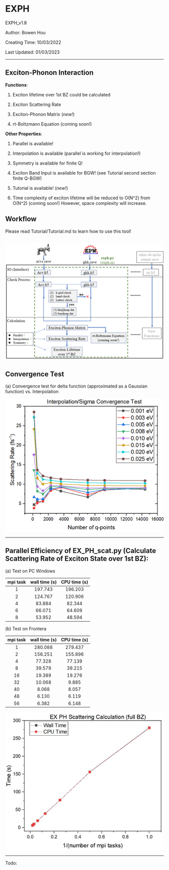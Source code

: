# EXPH

EXPH_v1.8

Author: Bowen Hou

Creating Time: 10/03/2022

Last Updated: 01/03/2023

---
## Exciton-Phonon Interaction

**Functions**:

1. Exciton lifetime over 1st BZ could be calculated

2. Exciton Scattering Rate

3. Exciton-Phonon Matrix (*new!*)

4. rt-Boltzmann Equation (coming soon!)

**Other Properties**:

1. Parallel is available!

2. Interpolation is available (parallel is working for interpolation!)

3. Symmetry is available for finite Q!

4. Exciton Band Input is available for BGW! (see Tutorial second section finite Q-BGW)

5. Tutorial is available! (*new!*)

6. Time complexity of exciton lifetime will be reduced to O(N^2) from O(N^2) (coming soon!) However, space complexity will increase.

## Workflow

Please read Tutorial/Tutorial.md to learn how to use this tool! 

![avatar](./fig/workflow.png)
---

## Convergence Test

(a) Convergence test for delta function (approximated as a Gaussian function) vs. Interpolation 

![avatar](./fig/Gaussian_Interpolation_Convergence.png)

---


## Parallel Efficiency of EX_PH_scat.py (Calculate Scattering Rate of Exciton State over 1st BZ):

(a) Test on PC Windows

| mpi task | wall time (s) | CPU time (s) |
|:--------:|:-------------:|:------------:|
|    1     |    197.743    |   196.203    |
|    2     |    124.767    |   120.906    |
|    4     |    83.884     |    82.344    |
|    6     |    66.071     |    64.609    |
|    8     |    53.952     |    48.594    |

(b) Test on Frontera

| mpi task    | wall time (s)    | CPU time (s) |
| :---: |   :---:       | :---: |
| 1 | 280.088 | 279.437|
|2 | 156.251 | 155.896|
|4 |77.328 | 77.139|
| 8 | 39.579| 39.215|
|16| 19.389 |19.276|
| 32 | 10.068|  9.885|
|40 | 8.068 | 8.057|
|48| 6.130  | 6.119|
|56| 6.382 | 6.148|

![avatar](./fig/para_eff.jpg)

---
Todo:

 <!--(i) check everything of EX_PH_scat and EX_PH_lifetime
 
 (ii) normalization has been added, test more about it 
    
    (i) convergence
    (ii) compare it with non-renormalized situation!

 (iii) add some input file and rading system

 (iv) double check this: skip q=0 and omega = 0-->